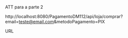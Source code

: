 ATT para a parte 2

http://localhost:8080/PagamentoDM112/api/loja/comprar?email=teste@email.com&metodoPagamento=PIX

URL
